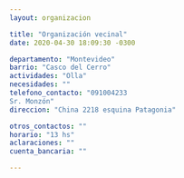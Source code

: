 ```yaml
---
layout: organizacion

title: "Organización vecinal"
date: 2020-04-30 18:09:30 -0300

departamento: "Montevideo"
barrio: "Casco del Cerro"
actividades: "Olla"
necesidades: ""
telefono_contacto: "091004233
Sr. Monzón"
direccion: "China 2218 esquina Patagonia"

otros_contactos: ""
horario: "13 hs"
aclaraciones: ""
cuenta_bancaria: ""

---
```

